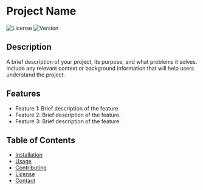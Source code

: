 # Project Name

![License](https://img.shields.io/badge/license-MIT-blue.svg) ![Version](https://img.shields.io/badge/version-1.0.0-brightgreen.svg)

## Description

A brief description of your project, its purpose, and what problems it solves. Include any relevant context or background information that will help users understand the project.

## Features

- Feature 1: Brief description of the feature.
- Feature 2: Brief description of the feature.
- Feature 3: Brief description of the feature.

## Table of Contents

- [Installation](#installation)
- [Usage](#usage)
- [Contributing](#contributing)
- [License](#license)
- [Contact](#contact)
